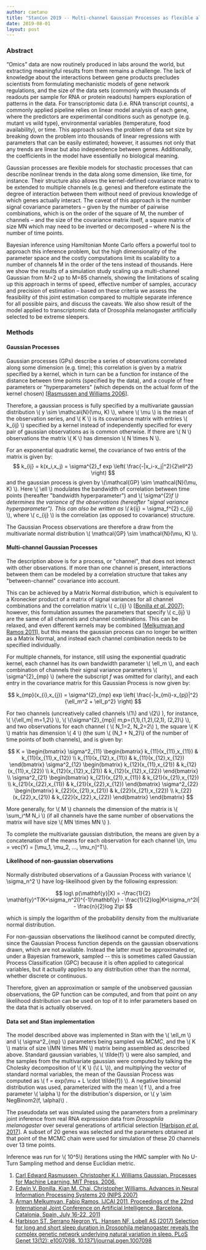 ```yaml
---
author: caetano
title: "StanCon 2019 -- Multi-channel Gaussian Processes as flexible alternatives to linear models: perspectives and challenges to scaling up Bayesian inference to genomic-scale data"
date: 2019-08-01
layout: post
---
```


### Abstract

“Omics” data are now routinely produced in labs around the world, but extracting meaningful results from them remains a challenge. The lack of knowledge about the interactions between gene products precludes scientists from formulating mechanistic models of gene network regulations, and the size of the data sets (commonly with thousands of readouts per sample for RNA or protein readouts) hampers exploration of patterns in the data. For transcriptomic data (i.e. RNA transcript counts), a commonly applied pipeline relies on linear model analysis of each gene, where the predictors are experimental conditions such as genotype (e.g. mutant vs wild type), environmental variables (temperature, food availability), or time. This approach solves the problem of data set size by breaking down the problem into thousands of linear regressions with parameters that can be easily estimated; however, it assumes not only that any trends are linear but also independence between genes. Additionally, the coefficients in the model have essentially no biological meaning.

Gaussian processes are flexible models for stochastic processes that can describe nonlinear trends in the data along some dimension, like time, for instance. Their structure also allows the kernel-defined covariance matrix to be extended to multiple channels (e.g. genes) and therefore estimate the degree of interaction between them without need of previous knowledge of which genes actually interact. The caveat of this approach is the number signal covariance parameters – given by the number of pairwise combinations, which is on the order of the square of M, the number of channels – and the size of the covariance matrix itself, a square matrix of size MN which may need to be inverted or decomposed – where N is the number of time points.

Bayesian inference using Hamiltonian Monte Carlo offers a powerful tool to approach this inference problem, but the high dimensionality of the parameter space and the costly computations limit its scalability to a number of channels M in the order of the tens instead of thousands. Here we show the results of a simulation study scaling up a multi-channel Gaussian from M=2 up to M=85 channels, showing the limitations of scaling up this approach in terms of speed, effective number of samples, accuracy and precision of estimation – based on these criteria we assess the feasibility of this joint estimation compared to multiple separate inference for all possible pairs, and discuss the caveats. We also show result of the model applied to transcriptomic data of Drosophila melanogaster artificially selected to be extreme sleepers.

### Methods

#### Gaussian Processes

Gaussian processes (GPs) describe a series of observations correlated along some dimension (e.g. time); this correlation is given by a matrix specified by a kernel, which in turn can be a function for instance of the distance between time points (specified by the data), and a couple of free parameters or "hyperparameters" (which depends on the actual form of the kernel chosen) [[Rasmussen and Williams 2006](http://www.gaussianprocess.org/gpml/)].

Therefore, a gaussian process is fully specified by a multivariate gaussian distribution \\( y \\sim \\mathcal{N}(\\mu, K) \\), where \\( \\mu \\) is the mean of the observation series, and \\( K \\) is its covariance matrix with entries \\( k_{ij} \\) specified by a kernel instead of independently specified for every pair of gaussian observations as is common otherwise. If there are \\( N \\) observations the matrix \\( K \\) has dimension \\( N \\times N \\).

For an exponential quadratic kernel, the covariance of two entris of the matrix is given by:
$$ k_{ij} = k(x_i,x_j) = \sigma^{2}_f exp \left( \frac{-|x_i-x_j|^2}{2\ell^2} \right) $$ and the gaussian process is given by \\(\\mathcal{GP} \\sim \\mathcal{N}(\\mu, K) \\). Here \\( \\ell \\) modulates the bandwidth of correlation between time points (hereafter "bandwidth hyperparameter") and \\( \\sigma^{2}_f \\) determines the variance of the observations (hereafter "signal variance hyperparameter").
This can also be written as \\( k_{ij} = \\sigma_f^{2} c_{ij} \\), where \\( c_{ij} \\) is the correlation (as opposed to covariance) structure.

The Gaussian Process observations are therefore a draw from the multivariate normal distribution \\( \\mathcal{GP} \\sim \\mathcal{N}(\\mu, K) \\).


#### Multi-channel Gaussian Processes

The description above is for a process, or "channel", that does not interact with other observations. If more than one channel is present, interactions between them can be modeled by a correlation structure that takes any "between-channel" covariance into account.

This can be achieved by a Matrix Normal distribution, which is equivalent to a Kronecker product of a matrix of signal variances for all channel combinations and the correlation matrix \\( c_{ij} \\) [[Bonilla _et al._ 2007](https://papers.nips.cc/paper/3189-multi-task-gaussian-process-prediction)]; however, this formulation assumes the parameters that specify \\( c_{ij} \\) are the same of all channels and channel combinations. This can be relaxed, and even different kernels may be combined [[Melkumyan and Ramos 2011](https://www.ijcai.org/Proceedings/11/Papers/238.pdf)], but this means the gaussian process can no longer be written as a Matrix Normal, and instead each channel combination needs to be specified individually.

For multiple channels, for instance, still using the exponential quadratic kernel, each channel has its own bandwidth parameter \\( \\ell_m \\), and each combination of channels their signal variance parameters \\( \\sigma^{2}_{mp} \\) (where the subscript _f_ was omitted for clarity), and each entry in the covariance matrix for this Gaussian Process is now given by:

$$ k_{mp}(x_{i},x_{j}) = \sigma^{2}_{mp} exp \left( \frac{-|x_{mi}-x_{pj}|^2}{\ell_m^2 + \ell_p^2} \right) $$

For two channels (uncreatively called channels \\(1\\) and \\(2\\) ), for instance, \\( \\{\\ell_m| m=1,2\\} \\),  \\( \\{\\sigma^{2}_{mp}| m,p=(1,1),(1,2),(2,1), (2,2)\\} \\), and two observations for each channel ( \\( N_1=2, N_2=2\\) ), the square \\( K \\) matrix has dimension \\( 4 \\) (the sum \\( (N_1 + N_2)\\) of the number of time points of both channels), and is given by:

$$ K = \begin{bmatrix} \sigma^2_{11} \begin{bmatrix} k_{11}(x_{11},x_{11}) & k_{11}(x_{11},x_{12}) \\ k_{11}(x_{12},x_{11}) & k_{11}(x_{12},x_{12}) \end{bmatrix} \sigma^2_{12} \begin{bmatrix} k_{12}(x_{11},x_{21}) & k_{12}(x_{11},x_{22}) \\ k_{12}(x_{12},x_{21}) & k_{12}(x_{12},x_{22}) \end{bmatrix} \\ \sigma^2_{21} \begin{bmatrix} k_{21}(x_{21},x_{11}) & k_{21}(x_{21},x_{12}) \\ k_{21}(x_{22},x_{11}) & k_{21}(x_{22},x_{12}) \end{bmatrix} \sigma^2_{22} \begin{bmatrix} k_{22}(x_{21},x_{21}) & k_{22}(x_{21},x_{22}) \\ k_{22}(x_{22},x_{21}) & k_{22}(x_{22},x_{22}) \end{bmatrix} \end{bmatrix} $$

More generally, for \\( M \\) channels the dimension of the matrix is \\( \\sum_i^M N_i \\) (if all channels have the same number of observations the matrix will have size \\( MN \\times MN \\) ).

To complete the multivariate gaussian distribution, the means are given by a concatenation of the means for each observation for each channel \\(n, \\mu = vec(Y) = [\\mu_1, \\mu_2, ..., \\mu_n]^T\\).


#### Likelihood of non-gaussian observations

Normally distributed observations of a Gaussian Process with variance \\( \\sigma_n^2 \\) have log-likelihood given by the following expression:


$$ log\ p(\mathbf{y}|X) = -\frac{1}{2} \mathbf{y}^T(K+\sigma_n^2I)^{-1}\mathbf{y} - \frac{1}{2}log|K+\sigma_n^2I| - \frac{n}{2}log 2\pi $$

which is simply the logarithm of the probability density from the multivariate normal distribution.

For non-gaussian observations the likelihood cannot be computed directly, since the Gaussian Process function depends on the gaussian observations drawn, which are not available. Instead the latter must be approximated or, under a Bayesian framework, sampled -- this is sometimes called Gaussian Process Classification (GPC) because it is often applied to categorical variables, but it actually applies to any distribution other than the normal, whether discrete or continuous.

Therefore, given an approximation or sample of the unobserved gaussian observations, the GP function can be computed, and from that point on any likelihood distribution can be used on top of it to infer parameters based on the data that is actually observed.


#### Data set and Stan implementation
The model described above was implemented in Stan with the \\( \\ell_m \\) and \\( \\sigma^2_{mp} \\) parameters being sampled via _MCMC_, and the \\( K \\) matrix of size \\(MN \\times MN \\) matrix being assembled as described above. Standard gaussian variables, \\( \\tilde{f} \\) were also sampled, and the samples from the multivariate gaussian were computed by talking the Cholesky decomposition of \\(  K \\) (\\(  L \\)), and multiplying the vector of standard normal variables, the mean of the Gaussian Process was computed as \\( f = exp(\\mu + L \\cdot \\tilde{f}) \\). A negative binomial distribution was used, parameterized with the mean \\( f \\), and a free parameter \\( \\alpha \\) for the distribution's dispersion, or \\( y \\sim NegBinom2(f, \\alpha)\\) .

The pseudodata set was simulated using the parameters from a preliminary joint inference from real RNA expression data from _Drosophila melanogaster_ over several generations of artificial selection [[Harbison _et al._ 2017](https://doi.org/10.1371/journal.pgen.1007098)]. A subset of 20 genes was selected and the parameters obtained at that point of the MCMC chain were used for simulation of these 20 channels over 13 time points.

Inference was run for \\( 10^5\\) iterations using the HMC sampler with No U-Turn Sampling method and dense Euclidian metric.

1. [Carl Edward Rasmussen, Christopher K.I. Williams Gaussian. Processes for Machine Learning. MIT Press. 2006.](http://www.gaussianprocess.org/gpml/)
2. [Edwin V. Bonilla, Kian M. Chai, Christopher Williams. Advances in Neural Information Processing Systems 20 (NIPS 2007)](https://papers.nips.cc/paper/3189-multi-task-gaussian-process-prediction)
3. [Arman Melkumyan, Fabio Ramos, IJCAI 2011, Proceedings of the 22nd International Joint Conference on Artificial Intelligence, Barcelona, Catalonia, Spain, July 16-22, 2011](https://www.ijcai.org/Proceedings/11/Papers/238.pdf)
4. [Harbison ST, Serrano Negron YL, Hansen NF, Lobell AS (2017) Selection for long and short sleep duration in Drosophila melanogaster reveals the complex genetic network underlying natural variation in sleep. PLoS Genet 13(12): e1007098. 10.1371/journal.pgen.1007098](https://doi.org/10.1371/journal.pgen.1007098)

<!-- [//]: # (comment) -->
<!-- `-- caetano, {{ page.date | date: "%Y-%m-%d" }}` -->
